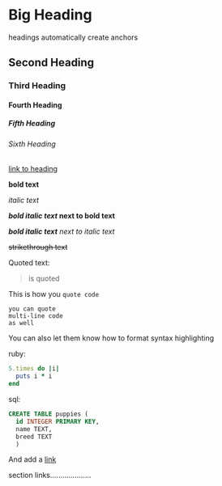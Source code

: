 # Big Heading
headings automatically create anchors

## Second Heading

### Third Heading

#### Fourth Heading

##### Fifth Heading

###### Sixth Heading

[link to heading](#big-heading)

**bold text**

_italic text_

**_bold italic text_ next to bold text**

_**bold italic text** next to italic text_

~~strikethrough text~~

Quoted text:
>is quoted

This is how you `quote code`

```
you can quote
multi-line code
as well
```
You can also let them know how to format syntax highlighting

ruby:
```ruby
5.times do |i|
  puts i * i
end
```
sql:
```sql
CREATE TABLE puppies (
  id INTEGER PRIMARY KEY,
  name TEXT,
  breed TEXT
  )
```
And add a [link](google.com)

section links....................

